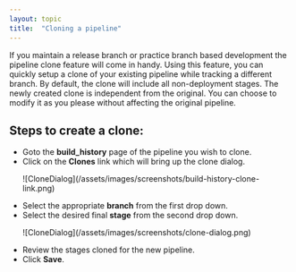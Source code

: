```yaml
---
layout: topic
title:  "Cloning a pipeline"
---
```


If you maintain a release branch or practice branch based development the pipeline clone feature will come in handy. Using this feature, you can quickly setup a clone of your existing pipeline while tracking a different branch. By default, the clone will include all non-deployment stages. The newly created clone is independent from the original. You can choose to modify it as you please without affecting the original pipeline.

## Steps to create a clone:

* Goto the **build_history** page of the pipeline you wish to clone.
* Click on the **Clones** link which will bring up the clone dialog.
  <p>![CloneDialog](/assets/images/screenshots/build-history-clone-link.png)</p>
* Select the appropriate **branch** from the first drop down.
* Select the desired final **stage** from the second drop down.
  <p>![CloneDialog](/assets/images/screenshots/clone-dialog.png)</p>
* Review the stages cloned for the new pipeline.
* Click **Save**.
